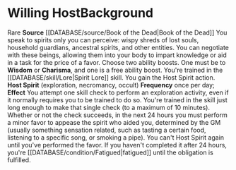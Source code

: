 ﻿---
ability:
- Wisdom
- Charisma
ability_boost:
- Wisdom
- Charisma
feat: null
id: '309'
name: Willing Host
prerequisite: null
rarity: Rare
rus_type_level: null
skill:
- Spirit [[DATABASE/skill/Lore|Lore]]
source: '[[DATABASE/source/Book of the Dead|Book of the Dead]]'
subcategory: general
trait:
- '[[DATABASE/trait/Rare|Rare]]'
type: Background

---
# Willing Host<span class="item-type">Background</span>

<span class="trait-rare item-trait">Rare</span>
**Source** [[DATABASE/source/Book of the Dead|Book of the Dead]]
You speak to spirits only you can perceive: wispy shreds of lost souls, household guardians, ancestral spirits, and other entities. You can negotiate with these beings, allowing them into your body to impart knowledge or aid in a task for the price of a favor.
 Choose two ability boosts. One must be to **Wisdom** or **Charisma**, and one is a free ability boost.
 You're trained in the [[DATABASE/skill/Lore|Spirit Lore]] skill. You gain the Host Spirit action.
 **Host Spirit** (exploration, necromancy, occult) **Frequency** once per day; **Effect** You attempt one skill check to perform an exploration activity, even if it normally requires you to be trained to do so. You're trained in the skill just long enough to make that single check (to a maximum of 10 minutes). Whether or not the check succeeds, in the next 24 hours you must perform a minor favor to appease the spirit who aided you, determined by the GM (usually something sensation related, such as tasting a certain food, listening to a specific song, or smoking a pipe). You can't Host Spirit again until you've performed the favor. If you haven't completed it after 24 hours, you're [[DATABASE/condition/Fatigued|fatigued]] until the obligation is fulfilled.